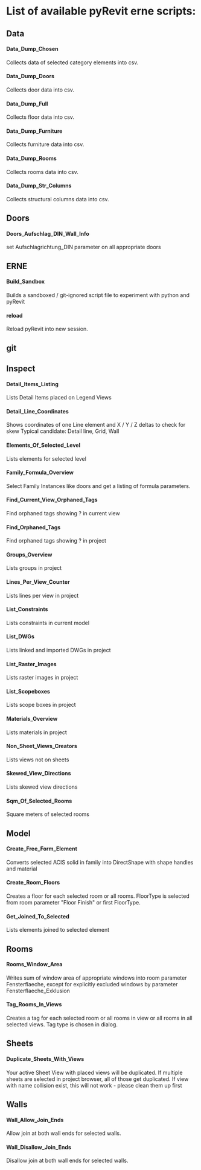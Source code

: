 
# List of available pyRevit erne scripts:

## Data

#### Data_Dump_Chosen
Collects data of selected category elements into csv.
#### Data_Dump_Doors
Collects door data into csv.
#### Data_Dump_Full
Collects floor data into csv.
#### Data_Dump_Furniture
Collects furniture data into csv.
#### Data_Dump_Rooms
Collects rooms data into csv.
#### Data_Dump_Str_Columns
Collects structural columns data into csv.

## Doors

#### Doors_Aufschlag_DIN_Wall_Info
set Aufschlagrichtung_DIN parameter on all appropriate doors

## ERNE

#### Build_Sandbox
Builds a sandboxed / git-ignored script file to experiment with python and pyRevit
#### reload
Reload pyRevit into new session.

## git


## Inspect

#### Detail_Items_Listing
Lists Detail Items placed on Legend Views
#### Detail_Line_Coordinates
Shows coordinates of one Line element and X / Y / Z deltas to check for skew
Typical candidate: Detail line, Grid, Wall
#### Elements_Of_Selected_Level
Lists elements for selected level
#### Family_Formula_Overview
Select Family Instances like doors and get
a listing of formula parameters.
#### Find_Current_View_Orphaned_Tags
Find orphaned tags showing ? in current view
#### Find_Orphaned_Tags
Find orphaned tags showing ? in project
#### Groups_Overview
Lists groups in project
#### Lines_Per_View_Counter
Lists lines per view in project
#### List_Constraints
Lists constraints in current model
#### List_DWGs
Lists linked and imported DWGs in project
#### List_Raster_Images
Lists raster images in project
#### List_Scopeboxes
Lists scope boxes in project
#### Materials_Overview
Lists materials in project
#### Non_Sheet_Views_Creators
Lists views not on sheets
#### Skewed_View_Directions
Lists skewed view directions
#### Sqm_Of_Selected_Rooms
Square meters of selected rooms

## Model

#### Create_Free_Form_Element
Converts selected ACIS solid in family into
DirectShape with shape handles and material
#### Create_Room_Floors
Creates a floor for each selected room or all rooms.
FloorType is selected from room parameter "Floor Finish" or first FloorType.
#### Get_Joined_To_Selected
Lists elements joined to selected element

## Rooms

#### Rooms_Window_Area
Writes sum of window area of appropriate windows into
room parameter Fensterflaeche, except for explicitly
excluded windows by parameter Fensterflaeche_Exklusion
#### Tag_Rooms_In_Views
Creates a tag for each selected room or all rooms in view or all rooms in all selected views.
Tag type is chosen in dialog.

## Sheets

#### Duplicate_Sheets_With_Views
Your active Sheet View with placed views will be duplicated.
If multiple sheets are selected in project browser, all of those get duplicated.
If view with name collision exist, this will not work - please clean them up first

## Walls

#### Wall_Allow_Join_Ends
Allow join at both wall ends for selected walls.
#### Wall_Disallow_Join_Ends
Disallow join at both wall ends for selected walls.
